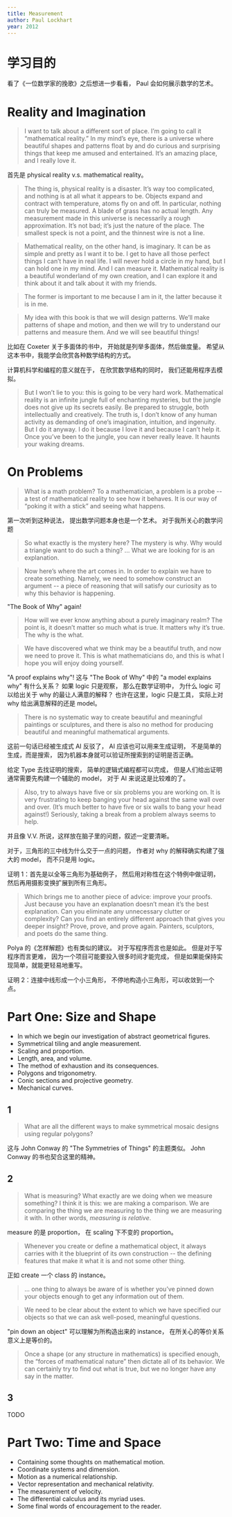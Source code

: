 ```yaml
---
title: Measurement
author: Paul Lockhart
year: 2012
---
```


# 学习目的

看了《一位数学家的挽歌》之后想进一步看看，
Paul 会如何展示数学的艺术。

# Reality and Imagination

> I want to talk about a different sort of place. I’m going to call
> it “mathematical reality.” In my mind’s eye, there is a universe
> where beautiful shapes and patterns float by and do curious and
> surprising things that keep me amused and entertained. It’s an
> amazing place, and I really love it.

首先是 physical reality v.s. mathematical reality。

> The thing is, physical reality is a disaster. It’s way too
> complicated, and nothing is at all what it appears to be. Objects
> expand and contract with temperature, atoms fly on and off.  In
> particular, nothing can truly be measured. A blade of grass has no
> actual length. Any measurement made in this universe is necessarily
> a rough approximation. It’s not bad; it’s just the nature of the
> place. The smallest speck is not a point, and the thinnest wire is
> not a line.

> Mathematical reality, on the other hand, is imaginary. It can be as
> simple and pretty as I want it to be. I get to have all those
> perfect things I can’t have in real life. I will never hold a
> circle in my hand, but I can hold one in my mind. And I can measure
> it. Mathematical reality is a beautiful wonderland of my own
> creation, and I can explore it and think about it and talk about it
> with my friends.

> The former is important to me because I am in it,
> the latter because it is in me.

> My idea with this book is that we will design patterns. We’ll make
> patterns of shape and motion, and then we will try to understand our
> patterns and measure them. And we will see beautiful things!

比如在 Coxeter 关于多面体的书中，
开始就是列举多面体，然后做度量。
希望从这本书中，我能学会欣赏各种数学结构的方式。

计算机科学和编程的意义就在于，
在欣赏数学结构的同时，
我们还能用程序去模拟。

> But I won’t lie to you: this is going to be very hard work.
> Mathematical reality is an infinite jungle full of enchanting
> mysteries, but the jungle does not give up its secrets easily.  Be
> prepared to struggle, both intellectually and creatively. The truth
> is, I don’t know of any human activity as demanding of one’s
> imagination, intuition, and ingenuity. But I do it anyway.  I do it
> because I love it and because I can’t help it. Once you’ve been to
> the jungle, you can never really leave. It haunts your waking
> dreams.

# On Problems

> What is a math problem? To a mathematician, a problem is a probe --
> a test of mathematical reality to see how it behaves. It is our way
> of “poking it with a stick” and seeing what happens.

第一次听到这种说法，
提出数学问题本身也是一个艺术。
对于我所关心的数学问题

> So what exactly is the mystery here? The mystery is why.
> Why would a triangle want to do such a thing?
> ... What we are looking for is an explanation.

> Now here’s where the art comes in. In order to explain we have to
> create something. Namely, we need to somehow construct an argument
> -- a piece of reasoning that will satisfy our curiosity as to why
> this behavior is happening.

"The Book of Why" again!

> How will we ever know anything about a purely imaginary realm? The
> point is, it doesn’t matter so much what is true. It matters why
> it’s true.  The why is the what.

> We have discovered what we think may be a beautiful truth, and now
> we need to prove it. This is what mathematicians do, and this is
> what I hope you will enjoy doing yourself.

"A proof explains why"!
这与 "The Book of Why" 中的
"a model explains why" 有什么关系？
如果 logic 只是观察，
那么在数学证明中，
为什么 logic 可以给出关于 why 的最让人满意的解释？
也许在这里，logic 只是工具，
实际上对 why 给出满意解释的还是 model。

> There is no systematic way to create beautiful and meaningful
> paintings or sculptures, and there is also no method for producing
> beautiful and meaningful mathematical arguments.

这前一句话已经被生成式 AI 反驳了，
AI 应该也可以用来生成证明，
不是简单的生成，而是搜索，
因为机器本身就可以验证所搜索到的证明是否正确。

给定 Type 去找证明的搜索，
简单的逻辑式编程都可以完成，
但是人们给出证明通常需要先构建一个辅助的 model，
对于 AI 来说这是比较难的了。

> Also, try to always have five or six problems you are working on. It
> is very frustrating to keep banging your head against the same wall
> over and over. (It’s much better to have five or six walls to bang
> your head against!) Seriously, taking a break from a problem always
> seems to help.

并且像 V.V. 所说，这样放在脑子里的问题，叙述一定要清晰。

对于，三角形的三中线为什么交于一点的问题，
作者对 why 的解释确实构建了强大的 model，
而不只是用 logic。

证明 1：首先是以全等三角形为基础例子，
然后用对称性在这个特例中做证明，
然后再用摄影变换扩展到所有三角形。

> Which brings me to another piece of advice: improve your
> proofs. Just because you have an explanation doesn’t mean it’s the
> best explanation. Can you eliminate any unnecessary clutter or
> complexity? Can you find an entirely different approach that gives
> you deeper insight? Prove, prove, and prove again. Painters,
> sculptors, and poets do the same thing.

Polya 的《怎样解题》也有类似的建议。
对于写程序而言也是如此。
但是对于写程序而言更难，
因为一个项目可能要投入很多时间才能完成，
但是如果能保持实现简单，就能更轻易地重写。

证明 2：连接中线形成一个小三角形，
不停地构造小三角形，可以收敛到一个点。

# Part One: Size and Shape

- In which we begin our investigation of abstract geometrical figures.
- Symmetrical tiling and angle measurement.
- Scaling and proportion.
- Length, area, and volume.
- The method of exhaustion and its consequences.
- Polygons and trigonometry.
- Conic sections and projective geometry.
- Mechanical curves.

## 1

> What are all the different ways to make symmetrical mosaic designs
> using regular polygons?

这与 John Conway 的 "The Symmetries of Things" 的主题类似。
John Conway 的书也契合这里的精神。

## 2

> What is measuring? What exactly are we doing when we measure
> something? I think it is this: we are making a comparison. We are
> comparing the thing we are measuring to the thing we are measuring
> it with. In other words, _measuring is relative_.

measure 的是 proportion，
在 scaling 下不变的 proportion。

> Whenever you create or define a mathematical object, it always
> carries with it the blueprint of its own construction -- the
> defining features that make it what it is and not some other thing.

正如 create 一个 class 的 instance。

> ... one thing to always be aware of is whether you’ve pinned down
> your objects enough to get any information out of them.

> We need to be clear about the extent to which we have specified our
> objects so that we can ask well-posed, meaningful questions.

"pin down an object" 可以理解为所构造出来的 instance，
在所关心的等价关系意义上是等价的。

> Once a shape (or any structure in mathematics) is specified enough,
> the “forces of mathematical nature” then dictate all of its
> behavior. We can certainly try to find out what is true, but we no
> longer have any say in the matter.

## 3 

TODO

# Part Two: Time and Space

- Containing some thoughts on mathematical motion.
- Coordinate systems and dimension.
- Motion as a numerical relationship.
- Vector representation and mechanical relativity.
- The measurement of velocity.
- The differential calculus and its myriad uses.
- Some final words of encouragement to the reader.
